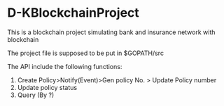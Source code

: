 # D-KBlockchainProject
This is a blockchain project simulating bank and insurance network with blockchain

The project file is supposed to be put in $GOPATH/src 

The API include the following functions:
1. Create Policy>Notify(Event)>Gen policy No. > Update Policy number
2. Update policy status
3. Query (By ?)
